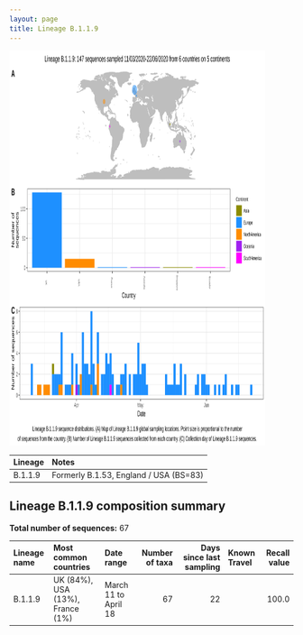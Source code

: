 ```yaml
---
layout: page
title: Lineage B.1.1.9
---
```




<img src="../assets/images/B.1.1.9.svg" alt="B.1.1.9 lineage summary figure" width="90%" height="700px" />


| Lineage | Notes |
|:-----|:-----|
| B.1.1.9 | Formerly B.1.53, England / USA (BS=83) |

<h2>Lineage B.1.1.9 composition summary </h2>

<strong>Total number of sequences:</strong> 67

| Lineage name | Most common countries | Date range | Number of taxa |  Days since last sampling | Known Travel | Recall value |
|:-----|:-----|:-------|-------:|-------:|:---------|--------:|
| B.1.1.9 | UK (84%), USA (13%), France (1%) | March 11 to April 18 | 67 | 22 |  | 100.0 |
